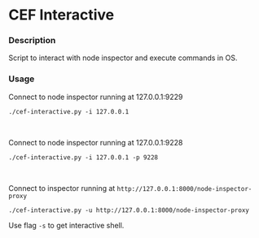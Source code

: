 # CEF Interactive

### Description
Script to interact with node inspector and execute commands in OS.


### Usage
Connect to node inspector running at 127.0.0.1:9229
```
./cef-interactive.py -i 127.0.0.1
```
<br/>

Connect to node inspector running at 127.0.0.1:9228
```
./cef-interactive.py -i 127.0.0.1 -p 9228
```
<br/>

Connect to inspector running at `http://127.0.0.1:8000/node-inspector-proxy`
```
./cef-interactive.py -u http://127.0.0.1:8000/node-inspector-proxy
```

Use flag `-s` to get interactive shell.

